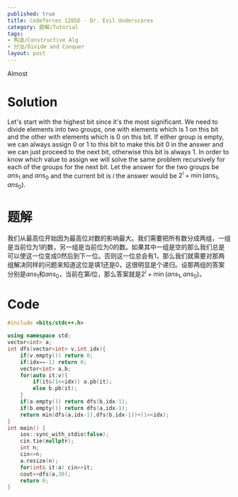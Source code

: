 ```yaml
---
published: true
title: Codeforces 1285D - Dr. Evil Underscores
category: 题解/Tutorial
tags: 
- 构造/Constructive Alg
- 分治/Divide and Conquer
layout: post
---
```

Almost
<!-- more -->
# Solution

Let's start with the highest bit since it's the most significant. We need to divide elements into two groups, one with elements which is $1$ on this bit and the other with elements which is $0$ on this bit. If either group is empty, we can always assign 0 or 1 to this bit to make this bit 0 in the answer and we can just proceed to the next bit, otherwise this bit is always 1. In order to know which value to assign we will solve the same problem recursively for each of the groups for the next bit. Let the answer for the two groups be $ans_1$ and $ans_0$ and the current bit is $i$ the answer would be $2^i+\min(ans_1,ans_0)$.

# 题解

我们从最高位开始因为最高位对数的影响最大。我们需要把所有数分成两组，一组是当前位为1的数，另一组是当前位为0的数。如果其中一组是空的那么我们总是可以使这一位变成0然后到下一位。否则这一位总会有1，那么我们就需要对那两组解决同样的问题来知道这位是填1还是0，这很明显是个递归。设那两组的答案分别是$ans_1$和$ans_0$，当前在第$i$位，那么答案就是$2^i+\min(ans_1,ans_0)$。

# Code

```cpp
#include <bits/stdc++.h>

using namespace std;
vector<int> a;
int dfs(vector<int> v,int idx){
    if(v.empty()) return 0;
    if(idx==-1) return 0;
    vector<int> a,b;
    for(auto it:v){
        if(it&(1<<idx)) a.pb(it);
        else b.pb(it);
    }
    if(a.empty()) return dfs(b,idx-1);
    if(b.empty()) return dfs(a,idx-1);
    return min(dfs(a,idx-1),dfs(b,idx-1))+(1<<idx);
}
int main() {
    ios::sync_with_stdio(false);
    cin.tie(nullptr);
	int n;
    cin>>n;
    a.resize(n);
    for(int& it:a) cin>>it;
    cout<<dfs(a,30);
    return 0;
}
```